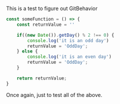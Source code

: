 This is a test to figure out GitBehavior

```js
const someFunction = () => {
    const returnValue = ''

    if((new Date()).getDay() % 2 !== 0) {
        console.log('it is an odd day')
        returnValue = 'OddDay';
    } else {
        console.log('it is an even day')
        returnValue = 'OddDay';
    }

    return returnValue;
}
```

Once again, just to test all of the above.